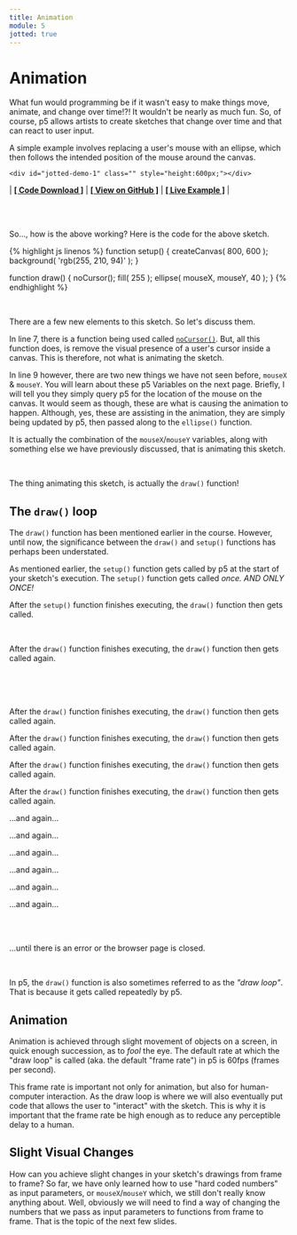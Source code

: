 ```yaml
---
title: Animation
module: 5
jotted: true
---
```


# Animation

What fun would programming be if it wasn't easy to make things move, animate, and change over time!?! It wouldn't be nearly as much fun. So, of course, p5 allows artists to create sketches that change over time and that can react to user input.

A simple example involves replacing a user's mouse with an ellipse, which then follows the intended position of the mouse around the canvas.



    <div id="jotted-demo-1" class="" style="height:600px;"></div>
</div>
<script>
    new Jotted(document.querySelector("#jotted-demo-1"), {
    files: [
        {
            type: "js",
            url:"https://raw.githubusercontent.com/Montana-Media-Arts/120_CreativeCoding/master/lecture_code/05/01_ellipse_mouse_01/sketch.js"
        },
        {
            type: "html",
            url:"../../../p5_resources/index.html"
    }],
    // plugins: [ "codemirror", "console" ]
    plugins: [ "codemirror" ]
});
</script>

| [**[ Code Download ]**](https://github.com/Montana-Media-Arts/120_CreativeCoding/raw/master/lecture_code/05/01_ellipse_mouse_01/01_ellipse_mouse_01.zip) | [**[ View on GitHub ]**](https://github.com/Montana-Media-Arts/120_CreativeCoding/raw/master/lecture_code/05/01_ellipse_mouse_01/) | [**[ Live Example ]**](https://montana-media-arts.github.io/120_CreativeCoding/lecture_code/05/01_ellipse_mouse_01/) |


<br />


<br />


So..., how is the above working? Here is the code for the above sketch.


{% highlight js linenos %}
function setup() {
    createCanvas( 800, 600 );
    background( 'rgb(255, 210, 94)' );
}

function draw() {
    noCursor();
    fill( 255 );
    ellipse( mouseX, mouseY, 40 );
}
{% endhighlight %}


<br />

There are a few new elements to this sketch. So let's discuss them.

In line 7, there is a function being used called [`noCursor()`](https://p5js.org/reference/#/p5/noCursor). But, all this function does, is remove the visual presence of a user's cursor inside a canvas. This is therefore, not what is animating the sketch.

In line 9 however, there are two new things we have not seen before, `mouseX` & `mouseY`. You will learn about these p5 Variables on the next page. Briefly, I will tell you they simply query p5 for the location of the mouse on the canvas. It would seem as though, these are what is causing the animation to happen. Although, yes, these are assisting in the animation, they are simply being updated by p5, then passed along to the `ellipse()` function.

It is actually the combination of the `mouseX`/`mouseY` variables, along with something else we have previously discussed, that is animating this sketch.


<br />

The thing animating this sketch, is actually the `draw()` function!

## The `draw()` loop

The `draw()` function has been mentioned earlier in the course. However, until now, the significance between the `draw()` and `setup()` functions has perhaps been understated.

As mentioned earlier, the `setup()` function gets called by p5 at the start of your sketch's execution. The `setup()` function gets called _once.  AND ONLY ONCE!_

After the `setup()` function finishes executing, the `draw()` function then gets called.


<br />


After the `draw()` function finishes executing, the `draw()` function then gets called again.

<br />


<br />


<br />


After the `draw()` function finishes executing, the `draw()` function then gets called again.

After the `draw()` function finishes executing, the `draw()` function then gets called again.

After the `draw()` function finishes executing, the `draw()` function then gets called again.

After the `draw()` function finishes executing, the `draw()` function then gets called again.

...and again...

...and again...

...and again...

...and again...

...and again...

...and again...



<br />


<br />

...until there is an error or the browser page is closed.


<br />

In p5, the `draw()` function is also sometimes referred to as the _"draw loop"_. That is because it gets called repeatedly by p5.

## Animation

Animation is achieved through slight movement of objects on a screen, in quick enough succession, as to _fool_ the eye. The default rate at which the "draw loop" is called (aka. the default "frame rate") in p5 is 60fps (frames per second).

This frame rate is important not only for animation, but also for human-computer interaction. As the draw loop is where we will also eventually put code that allows the user to "interact" with the sketch. This is why it is important that the frame rate be high enough as to reduce any perceptible delay to a human.

## Slight Visual Changes

How can you achieve slight changes in your sketch's drawings from frame to frame? So far, we have only learned how to use "hard coded numbers" as input parameters, or `mouseX`/`mouseY` which, we still don't really know anything about. Well, obviously we will need to find a way of changing the numbers that we pass as input parameters to functions from frame to frame. That is the topic of the next few slides. 
